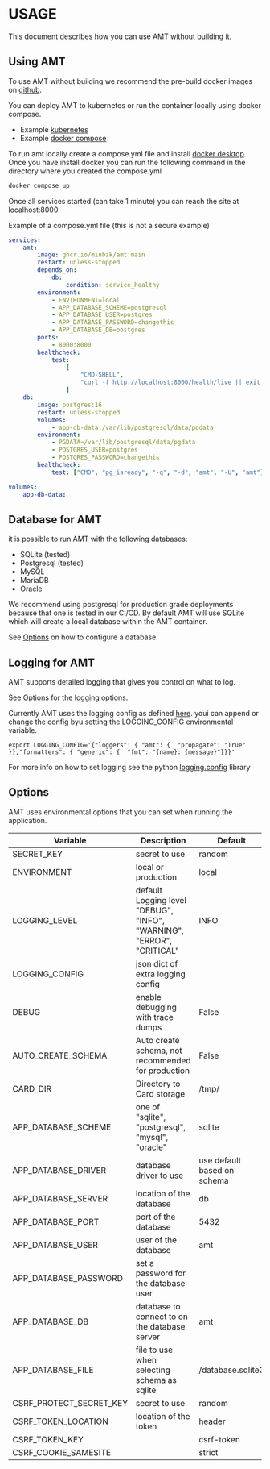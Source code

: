 # USAGE

This document describes how you can use AMT without building it.

## Using AMT

To use AMT without building we recommend the pre-build docker images
on [github](https://github.com/MinBZK/amt/pkgs/container/amt).

You can deploy AMT to kubernetes or run the container locally using docker compose.

- Example [kubernetes](https://github.com/MinBZK/ai-validation-infra/tree/main/apps/amt)
- Example [docker compose](./compose.yml)

To run amt locally create a compose.yml file and
install [docker desktop](https://www.docker.com/products/docker-desktop/). Once you have install docker you can run the
following command in the directory where you created the compose.yml

```bash
docker compose up
```

Once all services started (can take 1 minute) you can reach the site at localhost:8000

Example of a compose.yml file (this is not a secure example)

```yml
services:
    amt:
        image: ghcr.io/minbzk/amt:main
        restart: unless-stopped
        depends_on:
            db:
                condition: service_healthy
        environment:
            - ENVIRONMENT=local
            - APP_DATABASE_SCHEME=postgresql
            - APP_DATABASE_USER=postgres
            - APP_DATABASE_PASSWORD=changethis
            - APP_DATABASE_DB=postgres
        ports:
            - 8000:8000
        healthcheck:
            test:
                [
                    "CMD-SHELL",
                    "curl -f http://localhost:8000/health/live || exit 1",
                ]
    db:
        image: postgres:16
        restart: unless-stopped
        volumes:
            - app-db-data:/var/lib/postgresql/data/pgdata
        environment:
            - PGDATA=/var/lib/postgresql/data/pgdata
            - POSTGRES_USER=postgres
            - POSTGRES_PASSWORD=changethis
        healthcheck:
            test: ["CMD", "pg_isready", "-q", "-d", "amt", "-U", "amt"]

volumes:
    app-db-data:
```

## Database for AMT

it is possible to run AMT with the following databases:

- SQLite (tested)
- Postgresql (tested)
- MySQL
- MariaDB
- Oracle

We recommend using postgresql for production grade deployments because that one is tested in our CI/CD. By default AMT
will use SQLite which will create a local database within the AMT container.

See [Options](#Option) on how to configure a database

## Logging for AMT

AMT supports detailed logging that gives you control on what to log.

See [Options](#Option) for the logging options.

Currently AMT uses the logging config as defined [here](https://github.com/MinBZK/amt/blob/main/amt/core/log.py). youi
can append or change the config byu setting the LOGGING_CONFIG environmental variable.

```shell
export LOGGING_CONFIG='{"loggers": { "amt": {  "propagate": "True" }},"formatters": { "generic": {  "fmt": "{name}: {message}"}}}'
```

For more info on how to set logging see the
python [logging.config](https://docs.python.org/3/library/logging.config.html) library

## Options

AMT uses environmental options that you can set when running the application.

| Variable                | Description                                                           | Default                     |
| ----------------------- | --------------------------------------------------------------------- | --------------------------- |
| SECRET_KEY              | secret to use                                                         | random                      |
| ENVIRONMENT             | local or production                                                   | local                       |
| LOGGING_LEVEL           | default Logging level "DEBUG", "INFO", "WARNING", "ERROR", "CRITICAL" | INFO                        |
| LOGGING_CONFIG          | json dict of extra logging config                                     |                             |
| DEBUG                   | enable debugging with trace dumps                                     | False                       |
| AUTO_CREATE_SCHEMA      | Auto create schema, not recommended for production                    | False                       |
| CARD_DIR                | Directory to Card storage                                             | /tmp/                       |
| APP_DATABASE_SCHEME     | one of "sqlite", "postgresql", "mysql", "oracle"                      | sqlite                      |
| APP_DATABASE_DRIVER     | database driver to use                                                | use default based on schema |
| APP_DATABASE_SERVER     | location of the database                                              | db                          |
| APP_DATABASE_PORT       | port of the database                                                  | 5432                        |
| APP_DATABASE_USER       | user of the database                                                  | amt                         |
| APP_DATABASE_PASSWORD   | set a password for the database user                                  |
| APP_DATABASE_DB         | database to connect to on the database server                         | amt                         |
| APP_DATABASE_FILE       | file to use when selecting schema as sqlite                           | /database.sqlite3           |
| CSRF_PROTECT_SECRET_KEY | secret to use                                                         | random                      |
| CSRF_TOKEN_LOCATION     | location of the token                                                 | header                      |
| CSRF_TOKEN_KEY          |                                                                       | csrf-token                  |
| CSRF_COOKIE_SAMESITE    |                                                                       | strict                      |
